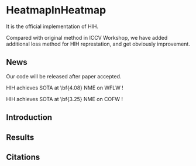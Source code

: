 # HeatmapInHeatmap
It is the official implementation of HIH.

Compared with original method in ICCV Workshop, we have added additional loss method for HIH represtation, and get obviously improvement.

## News
Our code will be released after paper accepted.

HIH achieves SOTA at \bf{4.08} NME on WFLW !

HIH achieves SOTA at \bf{3.25} NME on COFW !


## Introduction


## Results


## Citations
